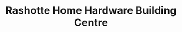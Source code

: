 ---
title: "Rashotte Home Hardware Building Centre"
url: /tweed/rashotte-home-hardware-building-centre/
shop: Baumarkt
---
